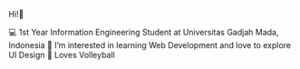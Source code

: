 Hi!👋

💻 1st Year Information Engineering Student at Universitas Gadjah Mada, Indonesia
🌱 I’m interested in learning Web Development and love to explore UI Design
🏐 Loves Volleyball
